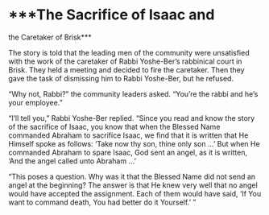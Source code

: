 # ***The Sacrifice of Isaac and  
the Caretaker of Brisk***



The story is told that the leading men of the community were unsatisfied with the work of the caretaker of Rabbi Yoshe-Ber’s rabbinical court in Brisk. They held a meeting and decided to fire the caretaker. Then they gave the task of dismissing him to Rabbi Yoshe-Ber, but he refused.

“Why not, Rabbi?” the community leaders asked. “You’re the rabbi and he’s your employee.”

“I’ll tell you,” Rabbi Yoshe-Ber replied. “Since you read and know the story of the sacrifice of Isaac, you know that when the Blessed Name commanded Abraham to sacrifice Isaac, we find that it is written that He Himself spoke as follows: ‘Take now thy son, thine only son …’ But when He commanded Abraham to spare Isaac, God sent an angel, as it is written, ‘And the angel called unto Abraham …’

“This poses a question. Why was it that the Blessed Name did not send an angel at the beginning? The answer is that He knew very well that no angel would have accepted the assignment. Each of them would have said, ‘If You want to command death, You had better do it Yourself.’ ”